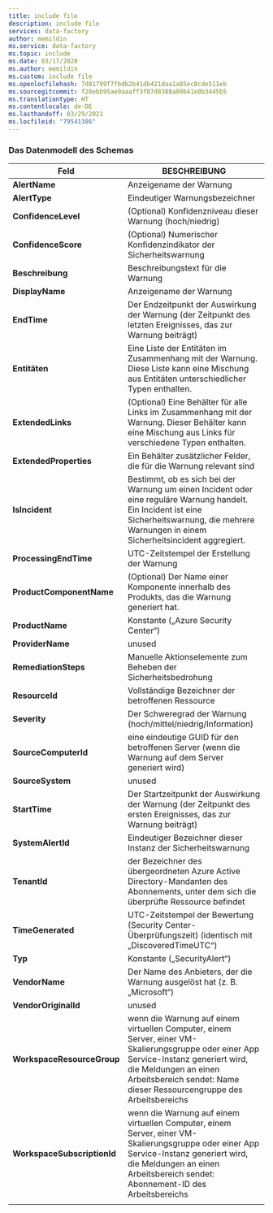 ```yaml
---
title: include file
description: include file
services: data-factory
author: memildin
ms.service: data-factory
ms.topic: include
ms.date: 03/17/2020
ms.author: memildin
ms.custom: include file
ms.openlocfilehash: 7d81799f7fbdb2b41db421daa1a85ec8cde511eb
ms.sourcegitcommit: f28ebb95ae9aaaff3f87d8388a09b41e0b3445b5
ms.translationtype: HT
ms.contentlocale: de-DE
ms.lasthandoff: 03/29/2021
ms.locfileid: "79541386"
---
```

### <a name="the-data-model-of-the-schema"></a>Das Datenmodell des Schemas

|Feld|BESCHREIBUNG|
|----|----|
|**AlertName**|Anzeigename der Warnung|
|**AlertType**|Eindeutiger Warnungsbezeichner|
|**ConfidenceLevel**|(Optional) Konfidenzniveau dieser Warnung (hoch/niedrig)|
|**ConfidenceScore**|(Optional) Numerischer Konfidenzindikator der Sicherheitswarnung|
|**Beschreibung**|Beschreibungstext für die Warnung|
|**DisplayName**|Anzeigename der Warnung|
|**EndTime**|Der Endzeitpunkt der Auswirkung der Warnung (der Zeitpunkt des letzten Ereignisses, das zur Warnung beiträgt)|
|**Entitäten**|Eine Liste der Entitäten im Zusammenhang mit der Warnung. Diese Liste kann eine Mischung aus Entitäten unterschiedlicher Typen enthalten.|
|**ExtendedLinks**|(Optional) Eine Behälter für alle Links im Zusammenhang mit der Warnung. Dieser Behälter kann eine Mischung aus Links für verschiedene Typen enthalten.|
|**ExtendedProperties**|Ein Behälter zusätzlicher Felder, die für die Warnung relevant sind|
|**IsIncident**|Bestimmt, ob es sich bei der Warnung um einen Incident oder eine reguläre Warnung handelt. Ein Incident ist eine Sicherheitswarnung, die mehrere Warnungen in einem Sicherheitsincident aggregiert.|
|**ProcessingEndTime**|UTC-Zeitstempel der Erstellung der Warnung|
|**ProductComponentName**|(Optional) Der Name einer Komponente innerhalb des Produkts, das die Warnung generiert hat.|
|**ProductName**|Konstante („Azure Security Center“)|
|**ProviderName**|unused|
|**RemediationSteps**|Manuelle Aktionselemente zum Beheben der Sicherheitsbedrohung|
|**ResourceId**|Vollständige Bezeichner der betroffenen Ressource|
|**Severity**|Der Schweregrad der Warnung (hoch/mittel/niedrig/Information)|
|**SourceComputerId**|eine eindeutige GUID für den betroffenen Server (wenn die Warnung auf dem Server generiert wird)|
|**SourceSystem**|unused|
|**StartTime**|Der Startzeitpunkt der Auswirkung der Warnung (der Zeitpunkt des ersten Ereignisses, das zur Warnung beiträgt)|
|**SystemAlertId**|Eindeutiger Bezeichner dieser Instanz der Sicherheitswarnung|
|**TenantId**|der Bezeichner des übergeordneten Azure Active Directory-Mandanten des Abonnements, unter dem sich die überprüfte Ressource befindet|
|**TimeGenerated**|UTC-Zeitstempel der Bewertung (Security Center-Überprüfungszeit) (identisch mit „DiscoveredTimeUTC“)|
|**Typ**|Konstante („SecurityAlert“)|
|**VendorName**|Der Name des Anbieters, der die Warnung ausgelöst hat (z. B. „Microsoft“)|
|**VendorOriginalId**|unused|
|**WorkspaceResourceGroup**|wenn die Warnung auf einem virtuellen Computer, einem Server, einer VM-Skalierungsgruppe oder einer App Service-Instanz generiert wird, die Meldungen an einen Arbeitsbereich sendet: Name dieser Ressourcengruppe des Arbeitsbereichs|
|**WorkspaceSubscriptionId**|wenn die Warnung auf einem virtuellen Computer, einem Server, einer VM-Skalierungsgruppe oder einer App Service-Instanz generiert wird, die Meldungen an einen Arbeitsbereich sendet: Abonnement-ID des Arbeitsbereichs|
|||
